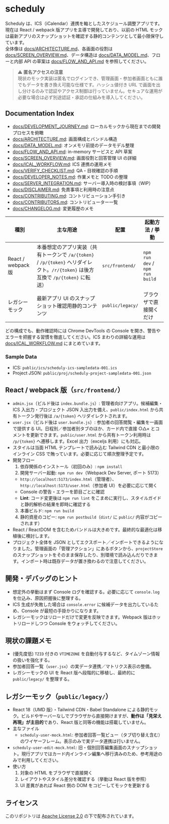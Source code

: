 # scheduly

Scheduly は、ICS（iCalendar）連携を軸としたスケジュール調整アプリです。現在は React / webpack 版アプリを主導で開発しており、以前の HTML モックは最新アプリのスナップショットを確認する静的コンテンツとして最小限保守しています。  
全体像は [docs/ARCHITECTURE.md](docs/ARCHITECTURE.md)、各画面の役割は [docs/SCREEN_OVERVIEW.md](docs/SCREEN_OVERVIEW.md)、データ構造は [docs/DATA_MODEL.md](docs/DATA_MODEL.md)、フローと内部 API の草案は [docs/FLOW_AND_API.md](docs/FLOW_AND_API.md) を参照してください。

> ⚠ **匿名アクセスの注意**  
> 現状のモック実装は匿名でログインでき、管理画面・参加者画面ともに誰でもデータを書き換え可能な仕様です。ハッシュ値付き URL で画面を出し分けるのみで認証やアクセス制御は行っていません。セキュアな運用が必要な場合は必ず別途認証・承認の仕組みを導入してください。

## Documentation Index

- [docs/DEVELOPMENT_JOURNEY.md](docs/DEVELOPMENT_JOURNEY.md): ローカルモックから現在までの開発プロセスを俯瞰
- [docs/ARCHITECTURE.md](docs/ARCHITECTURE.md): 画面構成とバンドル構造
- [docs/DATA_MODEL.md](docs/DATA_MODEL.md): オンメモリ前提のデータモデル整理
- [docs/FLOW_AND_API.md](docs/FLOW_AND_API.md): in-memory サービスと API 草案
- [docs/SCREEN_OVERVIEW.md](docs/SCREEN_OVERVIEW.md): 画面役割と回答管理 UI の詳細
- [docs/ICAL_WORKFLOW.md](docs/ICAL_WORKFLOW.md): ICS 連携の運用メモ
- [docs/VERIFY_CHECKLIST.md](docs/VERIFY_CHECKLIST.md): QA・目視確認の手順
- [docs/DEVELOPER_NOTES.md](docs/DEVELOPER_NOTES.md): 作業メモと TODO の整理
- [docs/SERVER_INTEGRATION.md](docs/SERVER_INTEGRATION.md): サーバー導入時の検討事項（WIP）
- [docs/DISCLAIMER.md](docs/DISCLAIMER.md): 免責事項と利用時の注意点
- [docs/CONTRIBUTING.md](docs/CONTRIBUTING.md): コントリビューション手引き
- [docs/CONTRIBUTORS.md](docs/CONTRIBUTORS.md): コントリビューター一覧
- [docs/CHANGELOG.md](docs/CHANGELOG.md): 変更履歴のメモ

| 種別 | 主な用途 | 配置 | 起動方法 / 挙動 |
| ---- | -------- | ---- | -------- |
| React / webpack 版 | 本番想定のアプリ実装（共有トークンで `/a/{token}` / `/p/{token}` へリダイレクト。`/r/{token}` は後方互換で `/p/{token}` に転送） | `src/frontend/` | `npm run dev` / `npm run build` |
| レガシーモック | 最新アプリ UI のスナップショット確認用静的コンテンツ | `public/legacy/` | ブラウザで直接開くだけ |

どの構成でも、動作確認時には Chrome DevTools の Console を開き、警告やエラーを把握する習慣を徹底してください。ICS まわりの詳細な運用は [docs/ICAL_WORKFLOW.md](docs/ICAL_WORKFLOW.md) にまとめています。

### Sample Data

- ICS: `public/ics/scheduly-ics-sampledata-001.ics`
- Project JSON: `public/proj/scheduly-project-sampledata-001.json`

## React / webpack 版（`src/frontend/`）

- `admin.jsx`（ビルド後は `index.bundle.js`）: 管理者向けアプリ。候補編集・ICS 入出力・プロジェクト JSON 入出力を備え、`public/index.html` から共有トークン発行後は `/a/{token}` へリダイレクトされます。
- `user.jsx`（ビルド後は `user.bundle.js`）: 参加者の回答閲覧・編集を一画面で提供する UI。日程別／参加者別タブのほか、カード内で直接 ○△× とコメントを更新できます。`public/user.html` から共有トークン利用時は `/p/{token}` へ遷移します。Excel 出力（exceljs 利用）にも対応。
- スタイルは当面 HTML テンプレートで読み込む Tailwind CDN と最小限のインライン CSS で賄っています。必要に応じて順次整理予定です。
- 開発フロー
  1. 依存関係のインストール（初回のみ）: `npm install`
  2. 開発サーバー起動: `npm run dev`（Webpack Dev Server, ポート 5173）
    - `http://localhost:5173/index.html`（管理者）、`http://localhost:5173/user.html`（参加者 UI）を必要に応じて開く
     - Console の警告・エラーを節目ごとに確認
    - **Lint**: コード変更後は `npm run lint` をこまめに実行し、スタイルガイドと静的解析の結果を即時に確認する
  3. 本番ビルド: `npm run build`
  4. 静的資産のコピー: `npm run postbuild`（`dist/` に `public/` 内容がコピーされます）
- React / ReactDOM を含むためバンドルは大きめです。最終的な最適化は移植後に検討します。
- プロジェクト全体を JSON としてエクスポート／インポートできるようになりました。管理画面の「管理アクション」にあるボタンから、`projectStore` のスナップショットをそのまま保存したり、別環境で読み込んだりできます。インポート時は既存データが置き換わるので注意してください。

## 開発・デバッグのヒント

- 想定外の挙動はまず Console ログを確認する。必要に応じて `console.log` を仕込み、原因把握後に整理する。
- ICS 生成が失敗した場合は `console.error` に候補データを出力しているため、Console が最短の手掛かりになります。
- レガシーモックはリロードだけで変更を反映できます。Webpack 版はホットリロードしつつ Console をウォッチしてください。

## 現状の課題メモ

- (優先度低) `TZID` 付きの `VTIMEZONE` を自動付与するなど、タイムゾーン情報の扱いを強化する。
- 参加者回答一覧（`user.jsx`）の実データ連携／マトリクス表示の整備。
- レガシーモックの UI を React 版へ段階的に移植し、最終的に `public/legacy/` を整理する。

## レガシーモック（`public/legacy/`）

- React 18（UMD 版）・Tailwind CDN・Babel Standalone による静的モック。ビルドやサーバーなしでブラウザから直接開けますが、**動作は「見栄え再現」が主目的**であり、React 版と同等の機能は搭載していません。
- 主なファイル
  - `scheduly-user-mock.html`: 参加者回答一覧ビュー（タブ切り替え含む）のワイヤーフレーム。表示のみで実データ連携は行いません。
- `scheduly-user-edit-mock.html`: 旧・個別回答編集画面のスナップショット。現行アプリではカード内インライン編集へ移行済みのため、参考用途のみで利用してください。
- 使い方
  1. 対象の HTML をブラウザで直接開く
  2. レイアウトやスタイル差分を確認する（挙動は React 版を参照）
  3. UI 差異があれば React 側の DOM をコピーしてモックを更新する

## ライセンス

このリポジトリは [Apache License 2.0](LICENSE) の下で配布されています。
